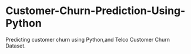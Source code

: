 # Customer-Churn-Prediction-Using-Python
Predicting customer churn using Python,and Telco Customer Churn Dataset.
